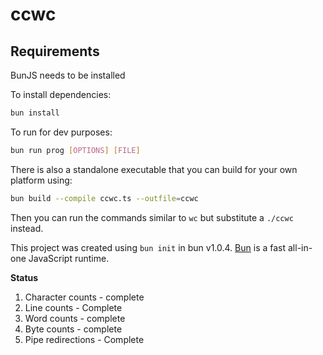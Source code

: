 # ccwc
## Requirements
BunJS needs to be installed

To install dependencies:

```bash
bun install
```

To run for dev purposes:

```bash
bun run prog [OPTIONS] [FILE]
```

There is also a standalone executable that you can build for your own platform using:

```bash
bun build --compile ccwc.ts --outfile=ccwc
```

Then you can run the commands similar to `wc` but substitute a `./ccwc` instead. 


This project was created using `bun init` in bun v1.0.4. [Bun](https://bun.sh) is a fast all-in-one JavaScript runtime.


**Status**
1. Character counts - complete
2. Line counts - Complete
3. Word counts - complete
4. Byte counts - complete
5. Pipe redirections - Complete

